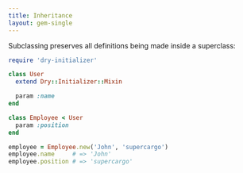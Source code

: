 ```yaml
---
title: Inheritance
layout: gem-single
---
```


Subclassing preserves all definitions being made inside a superclass:

```ruby
require 'dry-initializer'

class User
  extend Dry::Initializer::Mixin

  param :name
end

class Employee < User
  param :position
end

employee = Employee.new('John', 'supercargo')
employee.name     # => 'John'
employee.position # => 'supercargo'
```
